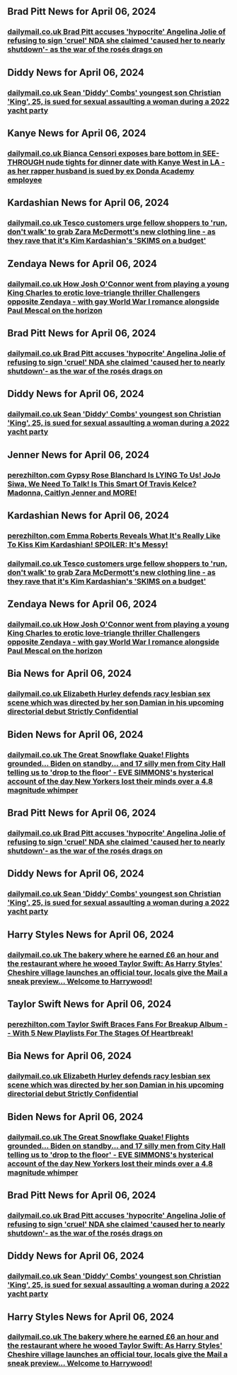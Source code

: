 ## Brad Pitt News for April 06, 2024

### [**dailymail.co.uk** 	Brad Pitt accuses 'hypocrite' Angelina Jolie of refusing to sign 'cruel' NDA she claimed 'caused her to nearly shutdown'- as the war of the rosés drags on](https://www.dailymail.co.uk/tvshowbiz/article-13277031/Brad-Pitt-accuses-hypocrite-Angelina-Jolie-refusing-sign-cruel-NDA-claimed-caused-nearly-shutdown-war-ros-s-drags-on.html?ns_mchannel=rss&amp;ito=1490&amp;ns_campaign=1490)


## Diddy News for April 06, 2024

### [**dailymail.co.uk** 	Sean 'Diddy' Combs' youngest son Christian 'King', 25, is sued for sexual assaulting a woman during a 2022 yacht party](https://www.dailymail.co.uk/tvshowbiz/article-13276229/Sean-Diddy-Combs-youngest-son-Christian-King-25-sued-sexual-assaulting-woman.html?ns_mchannel=rss&amp;ito=1490&amp;ns_campaign=1490)


## Kanye News for April 06, 2024

### [**dailymail.co.uk** 	Bianca Censori exposes bare bottom in SEE-THROUGH nude tights for dinner date with Kanye West in LA - as her rapper husband is sued by ex Donda Academy employee](https://www.dailymail.co.uk/tvshowbiz/article-13273931/Bianca-Censori-bare-bottom-nude-tights-dinner-date-Kanye-West-LA.html?ns_mchannel=rss&amp;ito=1490&amp;ns_campaign=1490)


## Kardashian News for April 06, 2024

### [**dailymail.co.uk** 	Tesco customers urge fellow shoppers to 'run, don't walk' to grab Zara McDermott's new clothing line - as they rave that it's Kim Kardashian's 'SKIMS on a budget'](https://www.dailymail.co.uk/femail/article-13266997/Tesco-new-clothing-line-Skims-budget-zara-mcdermott.html?ns_mchannel=rss&amp;ito=1490&amp;ns_campaign=1490)


## Zendaya News for April 06, 2024

### [**dailymail.co.uk** 	How Josh O'Connor went from playing a young King Charles to erotic love-triangle thriller Challengers opposite Zendaya - with gay World War I romance alongside Paul Mescal on the horizon](https://www.dailymail.co.uk/femail/article-13275743/Josh-OConnor-Paul-Mescal-Challengers-King-Charles.html?ns_mchannel=rss&amp;ito=1490&amp;ns_campaign=1490)


## Brad Pitt News for April 06, 2024

### [**dailymail.co.uk** 	Brad Pitt accuses 'hypocrite' Angelina Jolie of refusing to sign 'cruel' NDA she claimed 'caused her to nearly shutdown'- as the war of the rosés drags on](https://www.dailymail.co.uk/tvshowbiz/article-13277031/Brad-Pitt-accuses-hypocrite-Angelina-Jolie-refusing-sign-cruel-NDA-claimed-caused-nearly-shutdown-war-ros-s-drags-on.html?ns_mchannel=rss&amp;ito=1490&amp;ns_campaign=1490)


## Diddy News for April 06, 2024

### [**dailymail.co.uk** 	Sean 'Diddy' Combs' youngest son Christian 'King', 25, is sued for sexual assaulting a woman during a 2022 yacht party](https://www.dailymail.co.uk/tvshowbiz/article-13276229/Sean-Diddy-Combs-youngest-son-Christian-King-25-sued-sexual-assaulting-woman.html?ns_mchannel=rss&amp;ito=1490&amp;ns_campaign=1490)


## Jenner News for April 06, 2024

### [**perezhilton.com** Gypsy Rose Blanchard Is LYING To Us! JoJo Siwa, We Need To Talk! Is This Smart Of Travis Kelce? Madonna, Caitlyn Jenner and MORE!](https://perezhilton.com/gypsy-rose-blanchard-is-lying-to-us-jojo-siwa-we-need-to-talk-is-this-smart-of-travis-kelce-madonna-sacha-baron-cohen-caitlyn-jenner-and-more/)


## Kardashian News for April 06, 2024

### [**perezhilton.com** Emma Roberts Reveals What It's Really Like To Kiss Kim Kardashian! SPOILER: It's Messy!](https://perezhilton.com/emma-roberts-reveals-what-it-is-like-kiss-kim-kardashian-ahs-delicate/)

### [**dailymail.co.uk** 	Tesco customers urge fellow shoppers to 'run, don't walk' to grab Zara McDermott's new clothing line - as they rave that it's Kim Kardashian's 'SKIMS on a budget'](https://www.dailymail.co.uk/femail/article-13266997/Tesco-new-clothing-line-Skims-budget-zara-mcdermott.html?ns_mchannel=rss&amp;ito=1490&amp;ns_campaign=1490)


## Zendaya News for April 06, 2024

### [**dailymail.co.uk** 	How Josh O'Connor went from playing a young King Charles to erotic love-triangle thriller Challengers opposite Zendaya - with gay World War I romance alongside Paul Mescal on the horizon](https://www.dailymail.co.uk/femail/article-13275743/Josh-OConnor-Paul-Mescal-Challengers-King-Charles.html?ns_mchannel=rss&amp;ito=1490&amp;ns_campaign=1490)


## Bia News for April 06, 2024

### [**dailymail.co.uk** 	Elizabeth Hurley defends racy lesbian sex scene which was directed by her son Damian in his upcoming directorial debut Strictly Confidential](https://www.dailymail.co.uk/tvshowbiz/article-13277571/elizabeth-hurley-defends-lesbian-sex-scene-directed-son-damian-strictly-confidential.html?ns_mchannel=rss&amp;ito=1490&amp;ns_campaign=1490)


## Biden News for April 06, 2024

### [**dailymail.co.uk** 	The Great Snowflake Quake! Flights grounded... Biden on standby... and 17 silly men from City Hall telling us to 'drop to the floor' - EVE SIMMONS's hysterical account of the day New Yorkers lost their minds over a 4.8 magnitude whimper](https://www.dailymail.co.uk/news/article-13277433/new-york-earthquake-snowflake-EVE-SIMMONS.html?ns_mchannel=rss&amp;ito=1490&amp;ns_campaign=1490)


## Brad Pitt News for April 06, 2024

### [**dailymail.co.uk** 	Brad Pitt accuses 'hypocrite' Angelina Jolie of refusing to sign 'cruel' NDA she claimed 'caused her to nearly shutdown'- as the war of the rosés drags on](https://www.dailymail.co.uk/tvshowbiz/article-13277031/Brad-Pitt-accuses-hypocrite-Angelina-Jolie-refusing-sign-cruel-NDA-claimed-caused-nearly-shutdown-war-ros-s-drags-on.html?ns_mchannel=rss&amp;ito=1490&amp;ns_campaign=1490)


## Diddy News for April 06, 2024

### [**dailymail.co.uk** 	Sean 'Diddy' Combs' youngest son Christian 'King', 25, is sued for sexual assaulting a woman during a 2022 yacht party](https://www.dailymail.co.uk/tvshowbiz/article-13276229/Sean-Diddy-Combs-youngest-son-Christian-King-25-sued-sexual-assaulting-woman.html?ns_mchannel=rss&amp;ito=1490&amp;ns_campaign=1490)


## Harry Styles News for April 06, 2024

### [**dailymail.co.uk** 	The bakery where he earned £6 an hour and the restaurant where he wooed Taylor Swift: As Harry Styles' Cheshire village launches an official tour, locals give the Mail a sneak preview... Welcome to Harrywood!](https://www.dailymail.co.uk/femail/article-13276845/bakery-restaurant-Taylor-Swift-Harry-Styles-Cheshire-village-tour-locals-Mail-preview.html?ns_mchannel=rss&amp;ito=1490&amp;ns_campaign=1490)


## Taylor Swift News for April 06, 2024

### [**perezhilton.com** Taylor Swift Braces Fans For Breakup Album -- With 5 New Playlists For The Stages Of Heartbreak!](https://perezhilton.com/taylor-swift-five-stages-of-heartbreak-playlists/)


## Bia News for April 06, 2024

### [**dailymail.co.uk** 	Elizabeth Hurley defends racy lesbian sex scene which was directed by her son Damian in his upcoming directorial debut Strictly Confidential](https://www.dailymail.co.uk/tvshowbiz/article-13277571/elizabeth-hurley-defends-lesbian-sex-scene-directed-son-damian-strictly-confidential.html?ns_mchannel=rss&amp;ito=1490&amp;ns_campaign=1490)


## Biden News for April 06, 2024

### [**dailymail.co.uk** 	The Great Snowflake Quake! Flights grounded... Biden on standby... and 17 silly men from City Hall telling us to 'drop to the floor' - EVE SIMMONS's hysterical account of the day New Yorkers lost their minds over a 4.8 magnitude whimper](https://www.dailymail.co.uk/news/article-13277433/new-york-earthquake-snowflake-EVE-SIMMONS.html?ns_mchannel=rss&amp;ito=1490&amp;ns_campaign=1490)


## Brad Pitt News for April 06, 2024

### [**dailymail.co.uk** 	Brad Pitt accuses 'hypocrite' Angelina Jolie of refusing to sign 'cruel' NDA she claimed 'caused her to nearly shutdown'- as the war of the rosés drags on](https://www.dailymail.co.uk/tvshowbiz/article-13277031/Brad-Pitt-accuses-hypocrite-Angelina-Jolie-refusing-sign-cruel-NDA-claimed-caused-nearly-shutdown-war-ros-s-drags-on.html?ns_mchannel=rss&amp;ito=1490&amp;ns_campaign=1490)


## Diddy News for April 06, 2024

### [**dailymail.co.uk** 	Sean 'Diddy' Combs' youngest son Christian 'King', 25, is sued for sexual assaulting a woman during a 2022 yacht party](https://www.dailymail.co.uk/tvshowbiz/article-13276229/Sean-Diddy-Combs-youngest-son-Christian-King-25-sued-sexual-assaulting-woman.html?ns_mchannel=rss&amp;ito=1490&amp;ns_campaign=1490)


## Harry Styles News for April 06, 2024

### [**dailymail.co.uk** 	The bakery where he earned £6 an hour and the restaurant where he wooed Taylor Swift: As Harry Styles' Cheshire village launches an official tour, locals give the Mail a sneak preview... Welcome to Harrywood!](https://www.dailymail.co.uk/femail/article-13276845/bakery-restaurant-Taylor-Swift-Harry-Styles-Cheshire-village-tour-locals-Mail-preview.html?ns_mchannel=rss&amp;ito=1490&amp;ns_campaign=1490)


